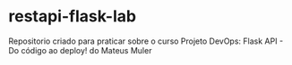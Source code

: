 # restapi-flask-lab
Repositorio criado para praticar sobre o curso Projeto DevOps: Flask API - Do código ao deploy! do Mateus Muler
